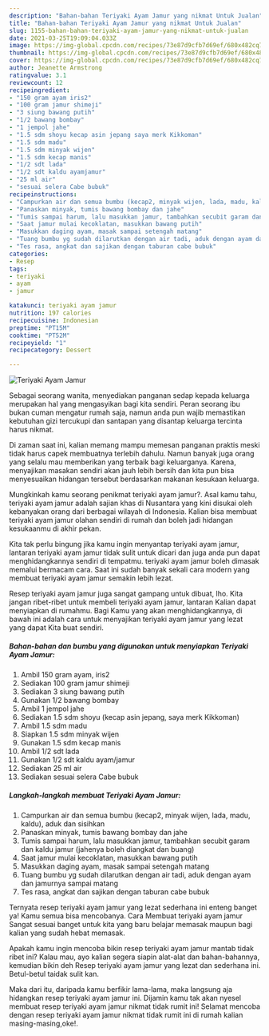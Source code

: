 ```yaml
---
description: "Bahan-bahan Teriyaki Ayam Jamur yang nikmat Untuk Jualan"
title: "Bahan-bahan Teriyaki Ayam Jamur yang nikmat Untuk Jualan"
slug: 1155-bahan-bahan-teriyaki-ayam-jamur-yang-nikmat-untuk-jualan
date: 2021-03-25T19:09:04.033Z
image: https://img-global.cpcdn.com/recipes/73e87d9cfb7d69ef/680x482cq70/teriyaki-ayam-jamur-foto-resep-utama.jpg
thumbnail: https://img-global.cpcdn.com/recipes/73e87d9cfb7d69ef/680x482cq70/teriyaki-ayam-jamur-foto-resep-utama.jpg
cover: https://img-global.cpcdn.com/recipes/73e87d9cfb7d69ef/680x482cq70/teriyaki-ayam-jamur-foto-resep-utama.jpg
author: Jeanette Armstrong
ratingvalue: 3.1
reviewcount: 12
recipeingredient:
- "150 gram ayam iris2"
- "100 gram jamur shimeji"
- "3 siung bawang putih"
- "1/2 bawang bombay"
- "1 jempol jahe"
- "1.5 sdm shoyu kecap asin jepang saya merk Kikkoman"
- "1.5 sdm madu"
- "1.5 sdm minyak wijen"
- "1.5 sdm kecap manis"
- "1/2 sdt lada"
- "1/2 sdt kaldu ayamjamur"
- "25 ml air"
- "sesuai selera Cabe bubuk"
recipeinstructions:
- "Campurkan air dan semua bumbu (kecap2, minyak wijen, lada, madu, kaldu), aduk dan sisihkan"
- "Panaskan minyak, tumis bawang bombay dan jahe"
- "Tumis sampai harum, lalu masukkan jamur, tambahkan secubit garam dan kaldu jamur (jahenya boleh diangkat dan buang)"
- "Saat jamur mulai kecoklatan, masukkan bawang putih"
- "Masukkan daging ayam, masak sampai setengah matang"
- "Tuang bumbu yg sudah dilarutkan dengan air tadi, aduk dengan ayam dan jamurnya sampai matang"
- "Tes rasa, angkat dan sajikan dengan taburan cabe bubuk"
categories:
- Resep
tags:
- teriyaki
- ayam
- jamur

katakunci: teriyaki ayam jamur 
nutrition: 197 calories
recipecuisine: Indonesian
preptime: "PT15M"
cooktime: "PT52M"
recipeyield: "1"
recipecategory: Dessert

---
```



![Teriyaki Ayam Jamur](https://img-global.cpcdn.com/recipes/73e87d9cfb7d69ef/680x482cq70/teriyaki-ayam-jamur-foto-resep-utama.jpg)

Sebagai seorang wanita, menyediakan panganan sedap kepada keluarga merupakan hal yang mengasyikan bagi kita sendiri. Peran seorang ibu bukan cuman mengatur rumah saja, namun anda pun wajib memastikan kebutuhan gizi tercukupi dan santapan yang disantap keluarga tercinta harus nikmat.

Di zaman  saat ini, kalian memang mampu memesan panganan praktis meski tidak harus capek membuatnya terlebih dahulu. Namun banyak juga orang yang selalu mau memberikan yang terbaik bagi keluarganya. Karena, menyajikan masakan sendiri akan jauh lebih bersih dan kita pun bisa menyesuaikan hidangan tersebut berdasarkan makanan kesukaan keluarga. 



Mungkinkah kamu seorang penikmat teriyaki ayam jamur?. Asal kamu tahu, teriyaki ayam jamur adalah sajian khas di Nusantara yang kini disukai oleh kebanyakan orang dari berbagai wilayah di Indonesia. Kalian bisa membuat teriyaki ayam jamur olahan sendiri di rumah dan boleh jadi hidangan kesukaanmu di akhir pekan.

Kita tak perlu bingung jika kamu ingin menyantap teriyaki ayam jamur, lantaran teriyaki ayam jamur tidak sulit untuk dicari dan juga anda pun dapat menghidangkannya sendiri di tempatmu. teriyaki ayam jamur boleh dimasak memalui bermacam cara. Saat ini sudah banyak sekali cara modern yang membuat teriyaki ayam jamur semakin lebih lezat.

Resep teriyaki ayam jamur juga sangat gampang untuk dibuat, lho. Kita jangan ribet-ribet untuk membeli teriyaki ayam jamur, lantaran Kalian dapat menyiapkan di rumahmu. Bagi Kamu yang akan menghidangkannya, di bawah ini adalah cara untuk menyajikan teriyaki ayam jamur yang lezat yang dapat Kita buat sendiri.

<!--inarticleads1-->

##### Bahan-bahan dan bumbu yang digunakan untuk menyiapkan Teriyaki Ayam Jamur:

1. Ambil 150 gram ayam, iris2
1. Sediakan 100 gram jamur shimeji
1. Sediakan 3 siung bawang putih
1. Gunakan 1/2 bawang bombay
1. Ambil 1 jempol jahe
1. Sediakan 1.5 sdm shoyu (kecap asin jepang, saya merk Kikkoman)
1. Ambil 1.5 sdm madu
1. Siapkan 1.5 sdm minyak wijen
1. Gunakan 1.5 sdm kecap manis
1. Ambil 1/2 sdt lada
1. Gunakan 1/2 sdt kaldu ayam/jamur
1. Sediakan 25 ml air
1. Sediakan sesuai selera Cabe bubuk




<!--inarticleads2-->

##### Langkah-langkah membuat Teriyaki Ayam Jamur:

1. Campurkan air dan semua bumbu (kecap2, minyak wijen, lada, madu, kaldu), aduk dan sisihkan
1. Panaskan minyak, tumis bawang bombay dan jahe
1. Tumis sampai harum, lalu masukkan jamur, tambahkan secubit garam dan kaldu jamur (jahenya boleh diangkat dan buang)
1. Saat jamur mulai kecoklatan, masukkan bawang putih
1. Masukkan daging ayam, masak sampai setengah matang
1. Tuang bumbu yg sudah dilarutkan dengan air tadi, aduk dengan ayam dan jamurnya sampai matang
1. Tes rasa, angkat dan sajikan dengan taburan cabe bubuk




Ternyata resep teriyaki ayam jamur yang lezat sederhana ini enteng banget ya! Kamu semua bisa mencobanya. Cara Membuat teriyaki ayam jamur Sangat sesuai banget untuk kita yang baru belajar memasak maupun bagi kalian yang sudah hebat memasak.

Apakah kamu ingin mencoba bikin resep teriyaki ayam jamur mantab tidak ribet ini? Kalau mau, ayo kalian segera siapin alat-alat dan bahan-bahannya, kemudian bikin deh Resep teriyaki ayam jamur yang lezat dan sederhana ini. Betul-betul taidak sulit kan. 

Maka dari itu, daripada kamu berfikir lama-lama, maka langsung aja hidangkan resep teriyaki ayam jamur ini. Dijamin kamu tak akan nyesel membuat resep teriyaki ayam jamur nikmat tidak rumit ini! Selamat mencoba dengan resep teriyaki ayam jamur nikmat tidak rumit ini di rumah kalian masing-masing,oke!.

